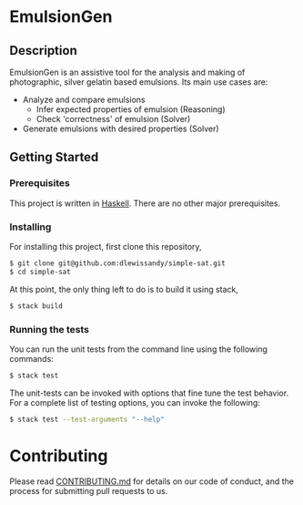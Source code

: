 # EmulsionGen #
## Description ##
EmulsionGen is an assistive tool for the analysis and making of photographic, silver gelatin based emulsions. Its main use cases are:
- Analyze and compare emulsions 
  - Infer expected properties of emulsion (Reasoning)
  - Check 'correctness' of emulsion (Solver)
- Generate emulsions with desired properties (Solver)

## Getting Started ##
### Prerequisites ###

This project is written in [Haskell](https://docs.haskellstack.org/en/stable/README/). There are no other major prerequisites.

### Installing ###

For installing this project, first clone this repository,

```bash
$ git clone git@github.com:dlewissandy/simple-sat.git
$ cd simple-sat
```

At this point, the only thing left to do is to build it using stack,

```bash
$ stack build
```

### Running the tests ###
You can run the unit tests from the command line using the following commands:
```bash
$ stack test
```

The unit-tests can be invoked with options that fine tune the test behavior. For a complete list of testing options, you can invoke the following:
```bash
$ stack test --test-arguments "--help"
```

<!-- # Example Usage #
For example usage, please consult the code simple-sat source code in the app
folder, or execute the simple-sat application from the command line:

```bash
$ stack build
$ stack exec -- simple-sat queens4.logic
```
The example can be invoked with options that control the source file and output.
For a complete list of options, consult the program's help command:
```bash
$ stack exec -- simple-sat --help
``` -->

# Contributing #
Please read [CONTRIBUTING.md](CONTRIBUTING.md) for details on our code of
conduct, and the process for submitting pull requests to us.
